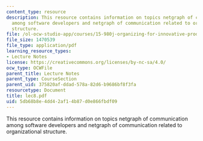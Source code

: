 ```yaml
---
content_type: resource
description: This resource contains information on topics netgraph of communication
  among software developers and netgraph of communication related to organizational
  structure.
file: /ol-ocw-studio-app/courses/15-980j-organizing-for-innovative-product-development-spring-2007/5db68b8e4dd42af14b87d0e866fbdf09_lec8.pdf
file_size: 1470539
file_type: application/pdf
learning_resource_types:
- Lecture Notes
license: https://creativecommons.org/licenses/by-nc-sa/4.0/
ocw_type: OCWFile
parent_title: Lecture Notes
parent_type: CourseSection
parent_uid: 375820af-ddad-578a-82d6-b9686bf8f3fa
resourcetype: Document
title: lec8.pdf
uid: 5db68b8e-4dd4-2af1-4b87-d0e866fbdf09
---
```

This resource contains information on topics netgraph of communication among software developers and netgraph of communication related to organizational structure.